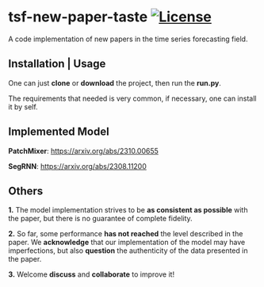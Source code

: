 # tsf-new-paper-taste [![License](https://img.shields.io/badge/License-MIT-blue.svg)](LICENSE)

A code implementation of new papers in the time series forecasting field.


## Installation | Usage

One can just **clone** or **download** the project, then run the **run.py**. 

The requirements that needed is very common, if necessary, one can install it by self.

## Implemented Model

**PatchMixer**: https://arxiv.org/abs/2310.00655

**SegRNN**: https://arxiv.org/abs/2308.11200

## Others

**1.** The model implementation strives to be **as consistent as possible** with the paper, but there is no guarantee of complete fidelity.

**2.** So far, some performance **has not reached** the level described in the paper. We **acknowledge** that our implementation of the model may have imperfections, but also **question** the authenticity of the data presented in the paper.

**3.** Welcome **discuss** and **collaborate** to improve it!
